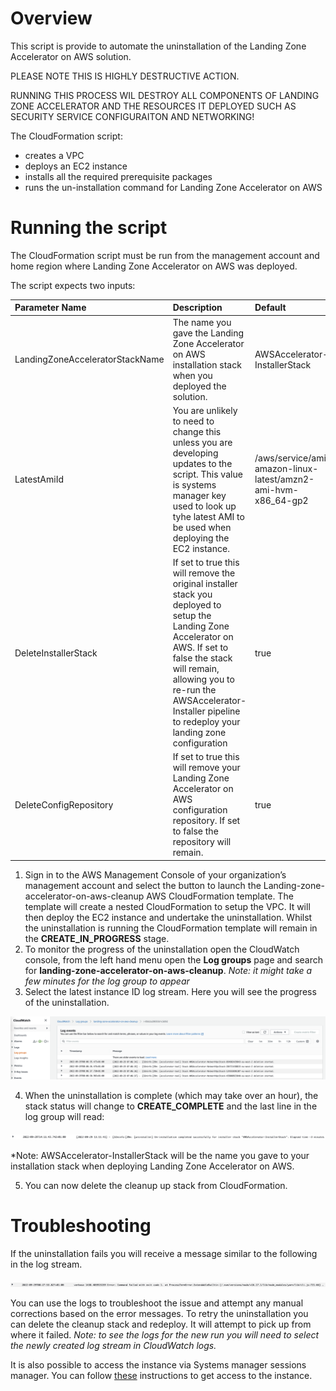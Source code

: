 # Overview

This script is provide to automate the uninstallation of the Landing Zone Accelerator on AWS solution.

PLEASE NOTE THIS IS HIGHLY DESTRUCTIVE ACTION.

RUNNING THIS PROCESS WIL DESTROY ALL COMPONENTS OF LANDING ZONE ACCELERATOR AND THE RESOURCES IT DEPLOYED SUCH AS SECURITY SERVICE CONFIGURAITON AND NETWORKING!

The CloudFormation script:

- creates a VPC
- deploys an EC2 instance
- installs all the required prerequisite packages
- runs the un-installation command for Landing Zone Accelerator on AWS

# Running the script

The CloudFormation script must be run from the management account and home region where Landing Zone Accelerator on AWS was deployed.

The script expects two inputs:

| **Parameter Name** | **Description** | **Default** |
|:---------------|:---------------|:---------------|
|LandingZoneAcceleratorStackName|The name you gave the Landing Zone Accelerator on AWS installation stack when you deployed the solution.|AWSAccelerator-InstallerStack|
|LatestAmiId|You are unlikely to need to change this unless you are developing updates to the script. This value is systems manager key used to look up tyhe latest AMI to be used when deploying the EC2 instance.|/aws/service/ami-amazon-linux-latest/amzn2-ami-hvm-x86_64-gp2|
|DeleteInstallerStack|If set to true this will remove the original installer stack you deployed to setup the Landing Zone Accelerator on AWS. If set to false the stack will remain, allowing you to re-run the AWSAccelerator-Installer pipeline to redeploy your landing zone configuration|true|
|DeleteConfigRepository|If set to true this will remove your Landing Zone Accelerator on AWS configuration repository. If set to false the repository will remain.|true|

1. Sign in to the AWS Management Console of your organization’s management account and select the button to launch the Landing-zone-accelerator-on-aws-cleanup AWS CloudFormation template. The template will create a nested CloudFormation to setup the VPC. It will then deploy the EC2 instance and undertake the uninstallation. Whilst the uninstallation is running the CloudFormation template will remain in the **CREATE_IN_PROGRESS** stage.
2. To monitor the progress of the uninstallation open the CloudWatch console, from the left hand menu open the **Log groups** page and search for **landing-zone-accelerator-on-aws-cleanup**. *Note: it might take a few minutes for the log group to appear*
3. Select the latest instance ID log stream. Here you will see the progress of the uninstallation.

![Log stream uninstallation event example](images/cloudwatch-log-stream.png)

4. When the uninstallation is complete (which may take over an hour), the stack status will change to **CREATE_COMPLETE** and the last line in the log group will read:

![Completion status example](images/completion.png)

*Note: AWSAccelerator-InstallerStack will be the name you gave to your installation stack when deploying Landing Zone Accelerator on AWS.

5. You can now delete the cleanup up stack from CloudFormation.

# Troubleshooting

If the uninstallation fails you will receive a message similar to the following in the log stream.

![Failure status example](images/failure.png)

You can use the logs to troubleshoot the issue and attempt any manual corrections based on the error messages.
To retry the uninstallation you can delete the cleanup stack and redeploy. It will attempt to pick up from where it failed.
*Note: to see the logs for the new run you will need to select the newly created log stream in CloudWatch logs.*

It is also possible to access the instance via Systems manager sessions manager. You can follow [these](https://docs.aws.amazon.com/AWSEC2/latest/UserGuide/session-manager.html) instructions to get access to the instance.

